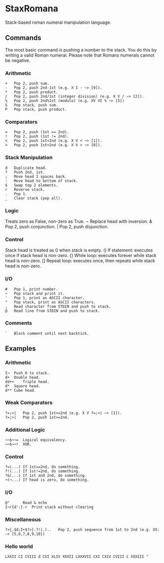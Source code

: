 # StaxRomana
Stack-based roman numeral manipulation language.

## Commands
The most basic command is pushing a number to the stack. You do this by writing a valid Roman numeral. Please note that Romans numerals cannot be negative.
### Arithmetic
	+	Pop 2, push sum.
	-	Pop 2, push 2nd-1st (e.g. X I - ~> [9]).
	*	Pop 2, push product.
	/	Pop 2, push 2nd/1st (integer division) (e.g. X V / ~> [2]).
	%	Pop 2, push 2nd%1st (modulo) (e.g. XV VI % ~> [3])
	S	Pop stack, push sum.
	P	Pop stack, push product.
### Comparators
	=	Pop 2, push (1st == 2nd).
	!	Pop 2, push (1st != 2nd).
	<	Pop 2, push 1st<2nd (e.g. X V < ~> [1]).
	>	Pop 2, push 1st>2nd (e.g. X V > ~> [0]).
### Stack Manipulation
	d	Duplicate head.
	?	Push 2nd, 1st.
	;	Move head 2 spaces back.
	:	Move head to bottom of stack.
	$	Swap top 2 elements.
	r	Reverse stack.
	.	Pop 1.
	_	Clear stack (pop all).
### Logic
Treats zero as False, non-zero as True.
	¬	Replace head with inversion.
	&	Pop 2, push conjunction.
	|	Pop 2, push disjunction.
### Control
Stack head is treated as 0 when stack is empty.
	()	If statement: executes once if stack head is non-zero.
	{}	While loop: executes forever while stack head is non-zero.
	[]	Repeat loop: executes once, then repeats while stack head is non-zero.
### I/O
	#	Pop 1, print number.
	~	Pop stack and print it.
	'	Pop 1, print as ASCII character.
	"	Pop stack, print as ASCII characters.
	,	Read character from STDIN and push to stack.
	@	Read line from STDIN and push to stack.
### Comments
	`	Block comment until next backtick.

## Examples
### Arithmetic
	I¬	Push 0 to stack.
	d+	Double head.
	dd++	Triple head.
	d*	Square head.
	d**	Cube head.
### Weak Comparators
	?=;<|	Pop 2, push 1st<=2nd (e.g. X V ?=;<| ~> [1]).
	?=;>|	Pop 2, push 1st>=2nd.
### Additional Logic
	¬¬$¬¬=	Logical equivalency.
	¬¬$¬¬!	XOR.
### Control 
	?=(...)	If 1st==2nd, do something.
	?!(...)	If 1st!=2nd, do something.
	?&(...)	If 1st and 2nd, do something.
	¬(¬...)	If head is zero, do something.
### I/O
	@"		Read & echo
	I¬r{d':}.r	Print stack without clearing
### Miscellaneous
	?>{.$d;I+$?>}.?!(.)..	Pop 2, push sequence from 1st to 2nd (e.g. VX: ~> [5,6,7,8,9,10])
### Hello world
	LXXII CI CVIII d CXI XLIV XXXII LXXXVII CXI CXIV CVIII C XXXIII "

